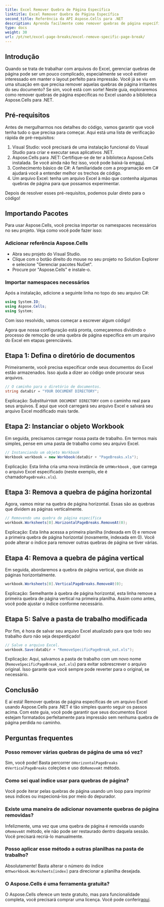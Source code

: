 ```yaml
---
title: Excel Remover Quebra de Página Específica
linktitle: Excel Remover Quebra de Página Específica
second_title: Referência da API Aspose.Cells para .NET
description: Aprenda facilmente como remover quebras de página específicas de arquivos do Excel usando o Aspose.Cells para .NET neste guia abrangente passo a passo.
type: docs
weight: 30
url: /pt/net/excel-page-breaks/excel-remove-specific-page-break/
---
```

## Introdução

Quando se trata de trabalhar com arquivos do Excel, gerenciar quebras de página pode ser um pouco complicado, especialmente se você estiver interessado em manter o layout perfeito para impressão. Você já se viu em uma situação em que precisa remover aquelas quebras de página irritantes do seu documento? Se sim, você está com sorte! Neste guia, exploraremos como remover quebras de página específicas no Excel usando a biblioteca Aspose.Cells para .NET. 

## Pré-requisitos 

Antes de mergulharmos nos detalhes do código, vamos garantir que você tenha tudo o que precisa para começar. Aqui está uma lista de verificação rápida de pré-requisitos:

1. Visual Studio: você precisará de uma instalação funcional do Visual Studio para criar e executar seus aplicativos .NET.
2. Aspose.Cells para .NET: Certifique-se de ter a biblioteca Aspose.Cells instalada. Se você ainda não fez isso, você pode baixá-la em[aqui](https://releases.aspose.com/cells/net/).
3. Conhecimento básico de C#: A familiaridade com a programação em C# ajudará você a entender melhor os trechos de código.
4. Um arquivo Excel: tenha um arquivo Excel à mão que contenha algumas quebras de página para que possamos experimentar.

Depois de resolver esses pré-requisitos, podemos pular direto para o código!

## Importando Pacotes

Para usar Aspose.Cells, você precisa importar os namespaces necessários no seu projeto. Veja como você pode fazer isso:

### Adicionar referência Aspose.Cells
- Abra seu projeto do Visual Studio.
- Clique com o botão direito do mouse no seu projeto no Solution Explorer e selecione "Gerenciar pacotes NuGet".
- Procure por "Aspose.Cells" e instale-o.

### Importar namespaces necessários
Após a instalação, adicione a seguinte linha no topo do seu arquivo C#:

```csharp
using System.IO;
using Aspose.Cells;
using System;
```

Com isso resolvido, vamos começar a escrever algum código!

Agora que nossa configuração está pronta, começaremos dividindo o processo de remoção de uma quebra de página específica em um arquivo do Excel em etapas gerenciáveis.

## Etapa 1: Defina o diretório de documentos

Primeiramente, você precisa especificar onde seus documentos do Excel estão armazenados. Isso ajuda a dizer ao código onde procurar seus arquivos.

```csharp
// O caminho para o diretório de documentos.
string dataDir = "YOUR DOCUMENT DIRECTORY";
```

 Explicação: Substituir`YOUR DOCUMENT DIRECTORY` com o caminho real para seus arquivos. É aqui que você carregará seu arquivo Excel e salvará seu arquivo Excel modificado mais tarde.

## Etapa 2: Instanciar o objeto Workbook

Em seguida, precisamos carregar nossa pasta de trabalho. Em termos mais simples, pense em uma pasta de trabalho como seu arquivo Excel.

```csharp
// Instanciando um objeto Workbook
Workbook workbook = new Workbook(dataDir + "PageBreaks.xls");
```

 Explicação: Esta linha cria uma nova instância de um`Workbook` , que carrega o arquivo Excel especificado (neste exemplo, ele é chamado`PageBreaks.xls`). 

## Etapa 3: Remova a quebra de página horizontal

Agora, vamos mirar na quebra de página horizontal. Essas são as quebras que dividem as páginas verticalmente.

```csharp
// Removendo uma quebra de página específica
workbook.Worksheets[0].HorizontalPageBreaks.RemoveAt(0);
```

Explicação: Esta linha acessa a primeira planilha (indexada em 0) e remove a primeira quebra de página horizontal (novamente, indexada em 0). Você pode alterar o índice para remover outras quebras de página se tiver várias. 

## Etapa 4: Remova a quebra de página vertical

Em seguida, abordaremos a quebra de página vertical, que divide as páginas horizontalmente.

```csharp
workbook.Worksheets[0].VerticalPageBreaks.RemoveAt(0);
```

Explicação: Semelhante à quebra de página horizontal, esta linha remove a primeira quebra de página vertical na primeira planilha. Assim como antes, você pode ajustar o índice conforme necessário.

## Etapa 5: Salve a pasta de trabalho modificada

Por fim, é hora de salvar seu arquivo Excel atualizado para que todo seu trabalho duro não seja desperdiçado!

```csharp
// Salve o arquivo Excel.
workbook.Save(dataDir + "RemoveSpecificPageBreak_out.xls");
```

Explicação: Aqui, salvamos a pasta de trabalho com um novo nome (`RemoveSpecificPageBreak_out.xls`) para evitar sobrescrever o arquivo original. Isso garante que você sempre pode reverter para o original, se necessário.

## Conclusão

E aí está! Remover quebras de página específicas de um arquivo Excel usando Aspose.Cells para .NET é tão simples quanto seguir os passos acima. Com este guia, você pode garantir que seus documentos Excel estejam formatados perfeitamente para impressão sem nenhuma quebra de página perdida no caminho.

## Perguntas frequentes

### Posso remover várias quebras de página de uma só vez?  
Sim, você pode! Basta percorrer o`HorizontalPageBreaks` e`VerticalPageBreaks` coleções e uso do`RemoveAt` método.

### Como sei qual índice usar para quebras de página?  
Você pode iterar pelas quebras de página usando um loop para imprimir seus índices ou inspecioná-los por meio do depurador.

### Existe uma maneira de adicionar novamente quebras de página removidas?  
 Infelizmente, uma vez que uma quebra de página é removida usando o`RemoveAt` método, ele não pode ser restaurado dentro daquela sessão. Você precisará recriá-lo manualmente.

### Posso aplicar esse método a outras planilhas na pasta de trabalho?  
 Absolutamente! Basta alterar o número do índice em`workbook.Worksheets[index]` para direcionar a planilha desejada.

### O Aspose.Cells é uma ferramenta gratuita?  
 O Aspose.Cells oferece um teste gratuito, mas para funcionalidade completa, você precisará comprar uma licença. Você pode conferir[aqui](https://purchase.aspose.com/buy).